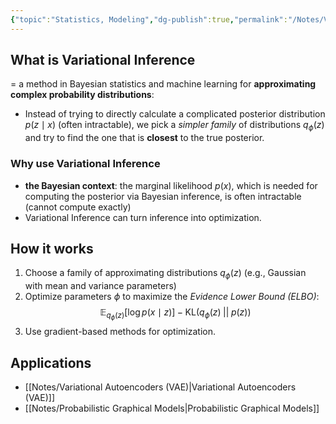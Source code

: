 ```yaml
---
{"topic":"Statistics, Modeling","dg-publish":true,"permalink":"/Notes/Variational Inference/","dgPassFrontmatter":true,"noteIcon":""}
---
```



## What is Variational Inference

= a method in Bayesian statistics and machine learning for **approximating complex probability distributions**:
- Instead of trying to directly calculate a complicated posterior distribution $p(z \mid x)$ (often intractable), we pick a _simpler family_ of distributions $q_\phi(z)$ and try to find the one that is **closest** to the true posterior.

### Why use Variational Inference
- **the Bayesian context**: the marginal likelihood $p(x)$, which is needed for computing the posterior via Bayesian inference, is often intractable (cannot compute exactly)
- Variational Inference can turn inference into optimization.
## How it works
1. Choose a family of approximating distributions $q_\phi(z)$ (e.g., Gaussian with mean and variance parameters)
2. Optimize parameters $\phi$ to maximize the *Evidence Lower Bound (ELBO)*:
$$
   \mathbb{E}_{q_\phi(z)}[\log p(x \mid z)] - \text{KL}(q_\phi(z) \;||\; p(z))
$$
3. Use gradient-based methods for optimization.

## Applications
- [[Notes/Variational Autoencoders (VAE)\|Variational Autoencoders (VAE)]]
- [[Notes/Probabilistic Graphical Models\|Probabilistic Graphical Models]]
